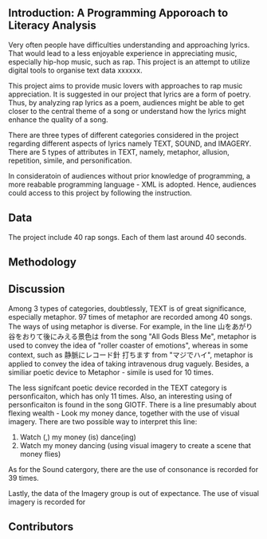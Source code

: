 ## Introduction: A Programming Apporoach to Literacy Analysis
Very often people have difficulties understanding and approaching lyrics. That would lead to a less enjoyable experience in appreciating music, especially hip-hop music, such as rap. This project is an attempt to utilize digital tools to organise text data xxxxxx. 

This project aims to provide music lovers with approaches to rap music appreciation. It is suggested in our project that lyrics are a form of poetry. Thus, by analyzing rap lyrics as a poem, audiences might be able to get closer to the central theme of a song or understand how the lyrics might enhance the quality of a song.

There are three types of different categories considered in the project regarding different aspects of lyrics namely TEXT, SOUND, and IMAGERY. There are 5 types of attributes in TEXT, namely, metaphor, allusion, repetition, simile, and personification. 

In consideratoin of audiences without prior knowledge of programming, a more reabable programming language - XML is adopted. Hence, audiences could access to this project by following the instruction.  

## Data
The project include 40 rap songs. Each of them last around 40 seconds.


## Methodology

## Discussion

Among 3 types of categories, doubtlessly, TEXT is of great significance, especially metaphor. 97 times of metaphor are recorded among 40 songs. The ways of using metaphor is diverse. For example, in the line 山をあがり谷をおりて後にみえる景色は from the song "All Gods Bless Me", metaphor is used to convey the idea of "roller coaster of emotions", whereas in some context, such as 静脈にレコード針 打ちます from "マジでハイ", metaphor is applied to convey the idea of taking intravenous drug vaguely. Besides, a similiar poetic device to Metaphor - simile is used for 10 times.

The less signifcant poetic device recorded in the TEXT category is personficaiton, which has only 11 times. Also, an interesting using of personficaiton is found in the song GIOTF. There is a line presumably about flexing wealth - Look my money dance, together with the use of visual imagery. There are two possible way to interpret this line: 

1. Watch (,) my money (is) dance(ing)
2. Watch my money dancing (using visual imagery to create a scene that money flies)

As for the Sound catergory, there are the use of consonance is recorded for 39 times. 

Lastly, the data of the Imagery group is out of expectance. The use of visual imagery is recorded for 
## Contributors
